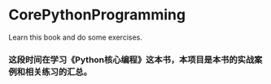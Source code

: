 # CorePythonProgramming
Learn this book and do some exercises.

### 这段时间在学习《Python核心编程》这本书，本项目是本书的实战案例和相关练习的汇总。
